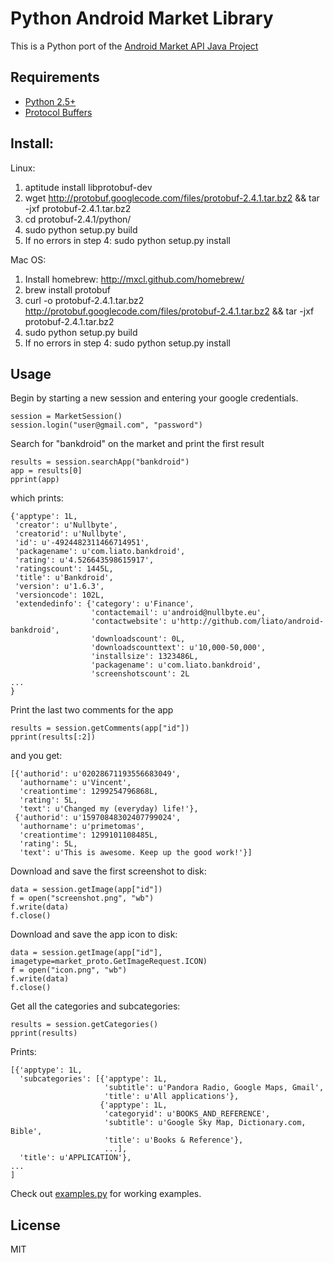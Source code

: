 # Python Android Market Library

This is a Python port of the [Android Market API Java Project](http://code.google.com/p/android-market-api/)


## Requirements
* [Python 2.5+](http://www.python.org)
* [Protocol Buffers](http://code.google.com/p/protobuf/)

## Install:
Linux:

1. aptitude install libprotobuf-dev
2. wget http://protobuf.googlecode.com/files/protobuf-2.4.1.tar.bz2 && tar -jxf protobuf-2.4.1.tar.bz2
1. cd protobuf-2.4.1/python/
4. sudo python setup.py build
5. If no errors in step 4: sudo python setup.py install

Mac OS:

1. Install homebrew: http://mxcl.github.com/homebrew/
2. brew install protobuf
3. curl -o protobuf-2.4.1.tar.bz2 http://protobuf.googlecode.com/files/protobuf-2.4.1.tar.bz2 && tar -jxf protobuf-2.4.1.tar.bz2
4. sudo python setup.py build
5. If no errors in step 4: sudo python setup.py install

## Usage

Begin by starting a new session and entering your google credentials.

    session = MarketSession()
    session.login("user@gmail.com", "password")
    
Search for "bankdroid" on the market and print the first result

    results = session.searchApp("bankdroid")
    app = results[0]
    pprint(app)

which prints:

    {'apptype': 1L,
     'creator': u'Nullbyte',
     'creatorid': u'Nullbyte',
     'id': u'-4924482311466714951',
     'packagename': u'com.liato.bankdroid',
     'rating': u'4.526643598615917',
     'ratingscount': 1445L,
     'title': u'Bankdroid',
     'version': u'1.6.3',
     'versioncode': 102L,
     'extendedinfo': {'category': u'Finance',
                      'contactemail': u'android@nullbyte.eu',
                      'contactwebsite': u'http://github.com/liato/android-bankdroid',
                      'downloadscount': 0L,
                      'downloadscounttext': u'10,000-50,000',
                      'installsize': 1323486L,
                      'packagename': u'com.liato.bankdroid',
                      'screenshotscount': 2L
    ...
    }

Print the last two comments for the app

    results = session.getComments(app["id"])
    pprint(results[:2])
    
and you get:

    [{'authorid': u'02028671193556683049',
      'authorname': u'Vincent',
      'creationtime': 1299254796868L,
      'rating': 5L,
      'text': u'Changed my (everyday) life!'},
     {'authorid': u'15970848302407799024',
      'authorname': u'primetomas',
      'creationtime': 1299101108485L,
      'rating': 5L,
      'text': u'This is awesome. Keep up the good work!'}]
    
Download and save the first screenshot to disk:

    data = session.getImage(app["id"])
    f = open("screenshot.png", "wb")
    f.write(data)
    f.close()

Download and save the app icon to disk:

    data = session.getImage(app["id"], imagetype=market_proto.GetImageRequest.ICON)
    f = open("icon.png", "wb")
    f.write(data)
    f.close()
    
Get all the categories and subcategories:

    results = session.getCategories()
    pprint(results)
    
Prints:

    [{'apptype': 1L,
      'subcategories': [{'apptype': 1L,
                         'subtitle': u'Pandora Radio, Google Maps, Gmail',
                         'title': u'All applications'},
                        {'apptype': 1L,
                         'categoryid': u'BOOKS_AND_REFERENCE',
                         'subtitle': u'Google Sky Map, Dictionary.com, Bible',
                         'title': u'Books & Reference'},
                         ...],
      'title': u'APPLICATION'},
    ...
    ]


Check out [examples.py](blob/master/examples.py) for working examples.

## License

MIT